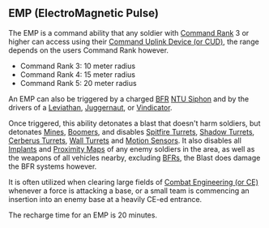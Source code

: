 ## EMP (ElectroMagnetic Pulse)

The EMP is a command ability that any soldier with
[Command Rank](../terminology/Command_Rank.md) 3 or higher can access using
their [Command Uplink Device (or CUD)](../weapons/Command_Uplink_Device.md), the
range depends on the users Command Rank however.

- Command Rank 3: 10 meter radius
- Command Rank 4: 15 meter radius
- Command Rank 5: 20 meter radius

An EMP can also be triggered by a charged
[BFR](../vehicles/BattleFrame_Robotics.md)
[NTU Siphon](../weapons/NTU_Siphon.md) and by the drivers of a
[Leviathan](../vehicles/Leviathan.md), [Juggernaut](../vehicles/Juggernaut.md),
or [Vindicator](../vehicles/Vindicator.md).

Once triggered, this ability detonates a blast that doesn't harm soldiers, but
detonates [Mines](#High_Explosive_Mine),
[Boomers](<#Remote-Detonated_Charge_(Boomer)>), and disables
[Spitfire Turrets](../weapons/Adaptive_Construction_Engine.md#Spitfire_Turret),
[Shadow Turrets](../weapons/Shadow_Turret.md),
[Cerberus Turrets](../weapons/Cerberus_Turret.md),
[Wall Turrets](../items/Phalanx.md) and
[Motion Sensors](../weapons/Adaptive_Construction_Engine.md#Motion_Sensor_Alarm).
It also disables all [Implants](../implants/Implants.md) and
[Proximity Maps](../terminology/Proximity_Map.md) of any enemy soldiers in the
area, as well as the weapons of all vehicles nearby, excluding
[BFRs](../vehicles/BattleFrame_Robotics.md), the Blast does damage the BFR
systems however.

It is often utilized when clearing large fields of
[Combat Engineering (or CE)](../certifications/Combat_Engineering.md) whenever a
force is attacking a base, or a small team is commencing an insertion into an
enemy base at a heavily CE-ed entrance.

The recharge time for an EMP is 20 minutes.

